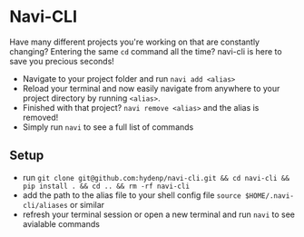 # Navi-CLI

Have many different projects you're working on that are constantly changing? Entering the same `cd` command all the time? navi-cli is here to save you precious seconds!
- Navigate to your project folder and run `navi add <alias>` 
- Reload your terminal and now easily navigate from anywhere to your project directory by running `<alias>`. 
- Finished with that project? `navi remove <alias>` and the alias is removed!
- Simply run `navi` to see a full list of commands

## Setup
- run `git clone git@github.com:hydenp/navi-cli.git && cd navi-cli && pip install . && cd .. && rm -rf navi-cli`
- add the path to the alias file to your shell config file `source $HOME/.navi-cli/aliases` or similar
- refresh your terminal session or open a new terminal and run `navi` to see avialable commands
